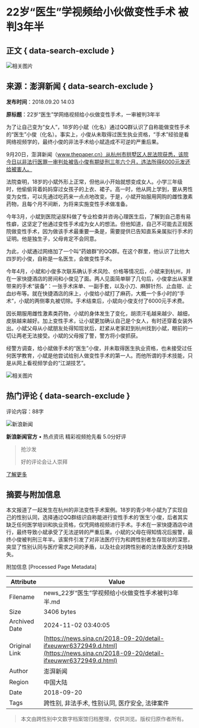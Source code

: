 # 22岁“医生”学视频给小伙做变性手术 被判3年半

## 正文 { data-search-exclude }


![相关图片](//n.sinaimg.cn/sinakd10201/360/w180h180/20201208/5b51-keyancw9430301.jpg)

## 来源：澎湃新闻 { data-search-exclude }

**发布时间**：2018.09.20 14:03

**原标题**：22岁“医生”学网络视频给小伙做变性手术，一审被判3年半

为了让自己变为“女人”，18岁的小斌（化名）通过QQ群认识了自称能做变性手术的“医生”小俊（化名）。事实上，小俊从未取得过医生执业资格，“手术”经验是看网络视频学的，最终小俊的非法手术给小斌造成不可逆的严重后果。

9月20日，澎湃新闻（www.thepaper.cn）从杭州市拱墅区人民法院获悉，该院今日以非法行医罪一审判处被告小俊有期徒刑三年六个月，违法所得6000元发还给被害人。

法院查明，18岁的小斌外形上正常，但他从小开始就想变成女人。小学三年级时，他偷偷背着妈妈穿过女孩子的上衣、裙子。高一时，他从网上学到，要从男性变为女性，可以先通过吃药来一点点地改变。于是，小斌开始服用网购的雌性激素药物，且每个月不间断，为将来实施变性手术做准备。

今年3月，小斌到医院泌尿科做了专业检查并咨询心理医生后，了解到自己患有易性癖，这坚定了他通过变性手术成为女人的想法。但他知道，自己不可能去正规医院做变性手术，因为做该手术最重要一条是，需要提供已告知直系亲属拟行手术的证明。他是独生子，父母肯定不会同意。

为此，小斌通过网络加了一个叫“药娘群”的QQ群。在这个群里，他认识了比他大四岁的小俊，自称是一名医生，会做变性手术。

今年4月，小斌和小俊多次联系确认手术风险、价格等情况后，小斌来到杭州，并在一家快捷酒店的房间和小俊见了面。两人见面简单聊了几句后，小俊拿出从家里带来的手术“装备”：一张手术床单、一副手套，以及小刀、麻醉针剂、止血钳、止血纱布等。就在快捷酒店的床上，小俊给小斌打了麻药，大概一个多小时的“手术”，小斌的两侧睾丸被切除。手术结束后，小斌向小俊支付了6000元手术费。

因长期服用雌性激素类药物，小斌的身体发生了变化，胡须汗毛越来越少、越细，皮肤越来越好。加上变性手术，让小斌更加确认自己是个女人，有时还穿着女装外出。小斌父母从小斌朋友处得知现状后，赶紧从老家赶到杭州找到小斌，眼前的一切让两老无法接受。小斌的父母报了警，警方将小俊抓获。

经警方调查，给小斌做手术的“医生”小俊，并未取得医生执业资格，也未接受过任何医学教育，小斌是他尝试给别人做变性手术的第一人。而他所谓的手术技能，只是从网上看视频学会的“江湖技艺”。

![相关图片](//n.sinaimg.cn/default/2fb77759/20151125/320X320.png)

## 热门评论 { data-search-exclude }

评论内容：88字

![新浪新闻](https://n.sinaimg.cn/default/80905340/20200331/sinalogo.png)

**新浪新闻官方**  •  热点资讯 精彩视频抢先看 5.0分好评

> 抢沙发
> 
> 好的评论会让人崇拜

[了解更多](https://cmnt.sina.cn/index?product=comos&index=fxeuwwr6372949&tj_ch=news&is_clear=0)

## 摘要与附加信息

<!-- tcd_abstract -->
本文报道了一起发生在杭州的非法变性手术案例。18岁的青少年小斌为了实现自己的性别认同，选择通过QQ群结识自称能进行变性手术的‘医生’小俊，后者其实缺乏任何医学培训和执业资格，仅凭网络视频进行手术。手术在一家快捷酒店中进行，最终导致小斌承受了无法逆转的严重后果。小斌的父母在得知情况后报警，最终小俊被判刑三年半。该案件引发了对非法医疗行为和跨性别者生存现状的深思，突显了性别认同与医疗需求之间的矛盾，以及社会对跨性别者的法律及医疗支持缺失。
<!-- tcd_abstract_end -->

附加信息 [Processed Page Metadata]

| Attribute       | Value                                  |
|-----------------|----------------------------------------|
| Filename        | news_22岁“医生”学视频给小伙做变性手术被判3年半.md                             |
| Size            | 3406 bytes                           |
| Archived Date   | 2024-11-02 03:40:05                             |
| Original Link   | [https://news.sina.cn/2018-09-20/detail-ifxeuwwr6372949.d.html](https://news.sina.cn/2018-09-20/detail-ifxeuwwr6372949.d.html)                       |
| Author          | 澎湃新闻                               |
| Region          | 中国大陆                               |
| Date            | 2018-09-20                                 |
| Tags            | 跨性别, 非法手术, 性别认同, 医疗安全, 法律案件                                 |
>
> 本文由跨性别中文数字档案馆归档整理，仅供浏览。版权归原作者所有。
>